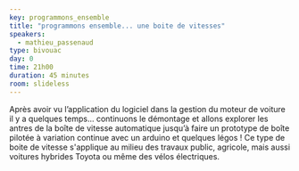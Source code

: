 ```yaml
---
key: programmons_ensemble
title: "programmons ensemble... une boite de vitesses"
speakers:
  - mathieu_passenaud
type: bivouac
day: 0
time: 21h00
duration: 45 minutes
room: slideless
---
```


Après avoir vu l’application du logiciel dans la gestion du moteur de voiture il y a quelques temps... continuons le démontage et allons explorer les antres de la boîte de vitesse automatique jusqu’à faire un prototype de boîte pilotée à variation continue avec un arduino et quelques légos ! Ce type de boite de vitesse s'applique au milieu des travaux public, agricole, mais aussi voitures hybrides Toyota ou même des vélos électriques.
